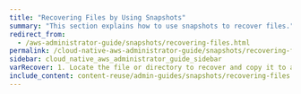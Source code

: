 ```yaml
---
title: "Recovering Files by Using Snapshots"
summary: "This section explains how to use snapshots to recover files."
redirect_from:
  - /aws-administrator-guide/snapshots/recovering-files.html
permalink: /cloud-native-aws-administrator-guide/snapshots/recovering-files.html
sidebar: cloud_native_aws_administrator_guide_sidebar
varRecover: 1. Locate the file or directory to recover and copy it to a new location.
include_content: content-reuse/admin-guides/snapshots/recovering-files.md
---
```


